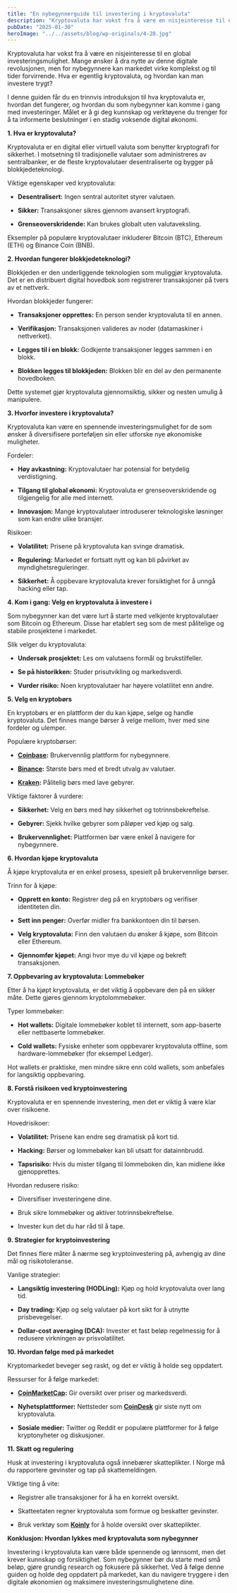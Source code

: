 ```yaml
---
title: "En nybegynnerguide til investering i kryptovaluta"
description: "Kryptovaluta har vokst fra å være en nisjeinteresse til en global investeringsmulighet. Mange ønsker å dra nytte av denne digitale revolusjonen, men for nybegynnere kan markedet virke komplekst og til tider forvirrende. Hva er egentlig kryptovaluta, og hvordan kan man investere trygt? I denne guiden får du en trinnvis introduksjon til hva kryptovaluta er, hvordan &#8230; Read more"
pubDate: "2025-01-30"
heroImage: "../../assets/blog/wp-originals/4-28.jpg"
---
```


Kryptovaluta har vokst fra å være en nisjeinteresse til en global investeringsmulighet. Mange ønsker å dra nytte av denne digitale revolusjonen, men for nybegynnere kan markedet virke komplekst og til tider forvirrende. Hva er egentlig kryptovaluta, og hvordan kan man investere trygt?

I denne guiden får du en trinnvis introduksjon til hva kryptovaluta er, hvordan det fungerer, og hvordan du som nybegynner kan komme i gang med investeringer. Målet er å gi deg kunnskap og verktøyene du trenger for å ta informerte beslutninger i en stadig voksende digital økonomi.

**1. Hva er kryptovaluta?**

Kryptovaluta er en digital eller virtuell valuta som benytter kryptografi for sikkerhet. I motsetning til tradisjonelle valutaer som administreres av sentralbanker, er de fleste kryptovalutaer desentraliserte og bygger på blokkjedeteknologi.

Viktige egenskaper ved kryptovaluta:

- **Desentralisert:** Ingen sentral autoritet styrer valutaen.

- **Sikker:** Transaksjoner sikres gjennom avansert kryptografi.

- **Grenseoverskridende:** Kan brukes globalt uten valutaveksling.

Eksempler på populære kryptovalutaer inkluderer Bitcoin (BTC), Ethereum (ETH) og Binance Coin (BNB).

**2. Hvordan fungerer blokkjedeteknologi?**

Blokkjeden er den underliggende teknologien som muliggjør kryptovaluta. Det er en distribuert digital hovedbok som registrerer transaksjoner på tvers av et nettverk.

Hvordan blokkjeder fungerer:

- **Transaksjoner opprettes:** En person sender kryptovaluta til en annen.

- **Verifikasjon:** Transaksjonen valideres av noder (datamaskiner i nettverket).

- **Legges til i en blokk:** Godkjente transaksjoner legges sammen i en blokk.

- **Blokken legges til blokkjeden:** Blokken blir en del av den permanente hovedboken.

Dette systemet gjør kryptovaluta gjennomsiktig, sikker og nesten umulig å manipulere.

**3. Hvorfor investere i kryptovaluta?**

Kryptovaluta kan være en spennende investeringsmulighet for de som ønsker å diversifisere porteføljen sin eller utforske nye økonomiske muligheter.

Fordeler:

- **Høy avkastning:** Kryptovalutaer har potensial for betydelig verdistigning.

- **Tilgang til global økonomi:** Kryptovaluta er grenseoverskridende og tilgjengelig for alle med internett.

- **Innovasjon:** Mange kryptovalutaer introduserer teknologiske løsninger som kan endre ulike bransjer.

Risikoer:

- **Volatilitet:** Prisene på kryptovaluta kan svinge dramatisk.

- **Regulering:** Markedet er fortsatt nytt og kan bli påvirket av myndighetsreguleringer.

- **Sikkerhet:** Å oppbevare kryptovaluta krever forsiktighet for å unngå hacking eller tap.

**4. Kom i gang: Velg en kryptovaluta å investere i**

Som nybegynner kan det være lurt å starte med velkjente kryptovalutaer som Bitcoin og Ethereum. Disse har etablert seg som de mest pålitelige og stabile prosjektene i markedet.

Slik velger du kryptovaluta:

- **Undersøk prosjektet:** Les om valutaens formål og brukstilfeller.

- **Se på historikken:** Studer prisutvikling og markedsverdi.

- **Vurder risiko:** Noen kryptovalutaer har høyere volatilitet enn andre.

**5. Velg en kryptobørs**

En kryptobørs er en plattform der du kan kjøpe, selge og handle kryptovaluta. Det finnes mange børser å velge mellom, hver med sine fordeler og ulemper.

Populære kryptobørser:

- **[Coinbase](https://www.coinbase.com):** Brukervennlig plattform for nybegynnere.

- **[Binance](https://www.binance.com):** Største børs med et bredt utvalg av valutaer.

- **[Kraken](https://www.kraken.com):** Pålitelig børs med lave gebyrer.

Viktige faktorer å vurdere:

- **Sikkerhet:** Velg en børs med høy sikkerhet og totrinnsbekreftelse.

- **Gebyrer:** Sjekk hvilke gebyrer som påløper ved kjøp og salg.

- **Brukervennlighet:** Plattformen bør være enkel å navigere for nybegynnere.

**6. Hvordan kjøpe kryptovaluta**

Å kjøpe kryptovaluta er en enkel prosess, spesielt på brukervennlige børser.

Trinn for å kjøpe:

- **Opprett en konto:** Registrer deg på en kryptobørs og verifiser identiteten din.

- **Sett inn penger:** Overfør midler fra bankkontoen din til børsen.

- **Velg kryptovaluta:** Finn den valutaen du ønsker å kjøpe, som Bitcoin eller Ethereum.

- **Gjennomfør kjøpet:** Angi hvor mye du vil kjøpe og bekreft transaksjonen.

**7. Oppbevaring av kryptovaluta: Lommebøker**

Etter å ha kjøpt kryptovaluta, er det viktig å oppbevare den på en sikker måte. Dette gjøres gjennom kryptolommebøker.

Typer lommebøker:

- **Hot wallets:** Digitale lommebøker koblet til internett, som app-baserte eller nettbaserte lommebøker.

- **Cold wallets:** Fysiske enheter som oppbevarer kryptovaluta offline, som hardware-lommebøker (for eksempel Ledger).

Hot wallets er praktiske, men mindre sikre enn cold wallets, som anbefales for langsiktig oppbevaring.

**8. Forstå risikoen ved kryptoinvestering**

Kryptovaluta er en spennende investering, men det er viktig å være klar over risikoene.

Hovedrisikoer:

- **Volatilitet:** Prisene kan endre seg dramatisk på kort tid.

- **Hacking:** Børser og lommebøker kan bli utsatt for datainnbrudd.

- **Tapsrisiko:** Hvis du mister tilgang til lommeboken din, kan midlene ikke gjenopprettes.

Hvordan redusere risiko:

- Diversifiser investeringene dine.

- Bruk sikre lommebøker og aktiver totrinnsbekreftelse.

- Invester kun det du har råd til å tape.

**9. Strategier for kryptoinvestering**

Det finnes flere måter å nærme seg kryptoinvestering på, avhengig av dine mål og risikotoleranse.

Vanlige strategier:

- **Langsiktig investering (HODLing):** Kjøp og hold kryptovaluta over lang tid.

- **Day trading:** Kjøp og selg valutaer på kort sikt for å utnytte prisbevegelser.

- **Dollar-cost averaging (DCA):** Invester et fast beløp regelmessig for å redusere virkningen av prisvolatilitet.

**10. Hvordan følge med på markedet**

Kryptomarkedet beveger seg raskt, og det er viktig å holde seg oppdatert.

Ressurser for å følge markedet:

- **[CoinMarketCap](https://www.coinmarketcap.com):** Gir oversikt over priser og markedsverdi.

- **Nyhetsplattformer:** Nettsteder som **[CoinDesk](https://www.coindesk.com)** gir siste nytt om kryptovaluta.

- **Sosiale medier:** Twitter og Reddit er populære plattformer for å følge kryptonyheter og diskusjoner.

**11. Skatt og regulering**

Husk at investering i kryptovaluta også innebærer skatteplikter. I Norge må du rapportere gevinster og tap på skattemeldingen.

Viktige ting å vite:

- Registrer alle transaksjoner for å ha en korrekt oversikt.

- Skatteetaten regner kryptovaluta som formue og beskatter gevinster.

- Bruk verktøy som **[Koinly](https://www.koinly.io)** for å holde oversikt over skatteplikter.

**Konklusjon: Hvordan lykkes med kryptovaluta som nybegynner**

Investering i kryptovaluta kan være både spennende og lønnsomt, men det krever kunnskap og forsiktighet. Som nybegynner bør du starte med små beløp, gjøre grundig research og fokusere på sikkerhet. Ved å følge denne guiden og holde deg oppdatert på markedet, kan du navigere tryggere i den digitale økonomien og maksimere investeringsmulighetene dine.